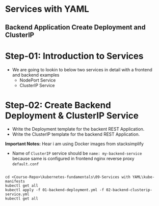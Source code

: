 # Services with YAML
## Backend Application Create Deployment and ClusterIP

# Step-01: Introduction to Services
- We are going to lookin to below two services in detail with a frontend and backend examples
    - NodePort Service
    - ClusterIP Service

# Step-02: Create Backend Deployment & ClusterIP Service
- Write the Deployment template for the backent REST Application. 
- Write the ClusterIP template for the backend REST Application.

**Important Notes:**  Hear i am using Docker images from stacksimplify 
- Name of `ClusterIP` service should be `name: my-backend-service` because same is configured in frontend nginx reverse proxy `default.conf`

```t

cd <Course-Repo>\kubernetes-fundamentals\09-Services with YAML\kube-manifests
kubectl get all
kubectl apply -f 01-backend-deployment.yml -f 02-backend-clusterip-service.yml
kubectl get all

```
